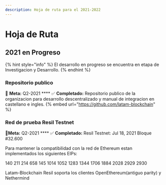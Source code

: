```yaml
---
description: Hoja de ruta para el 2021-2022
---
```


# Hoja de Ruta

## 2021 en Progreso

{% hint style="info" %}
El desarrollo en progreso se encuentra en etapa de Investigacion y Desarrollo.
{% endhint %}

### Repositorio publico

🎯 **Meta:** Q2-2021
**** ✅ **Completado:** Repositorio publico de la organizacion para desarrollo descentralizado y manual de integracion en castellano e ingles.
{% embed url="https://github.com/latam-blockchain" %}

### **Red de prueba Resil Testnet**

🎯**Meta:** Q2-2021
**** ✅ **Completado:** Resil Testnet: Jul 18, 2021 Bloque \#32.600

Para mantener la compatibilidad con la red de Ethereum estan implementados los siguientes EIPs:

140 211 214 658 145 1014 1052 1283 1344 1706 1884 2028 2929 2930

Latam-Blockchain Resil soporta los clientes OpenEthereum(antiguo parity) y Nethermind




